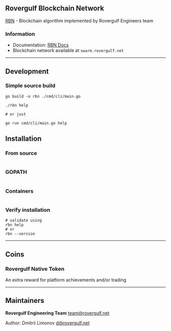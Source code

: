 ## Rovergulf Blockchain Network

[RBN](https://chain.rovergulf.net) - Blockchain algorithm implemented by Rovergulf Engineers team

### Information
- Documentation: [RBN Docs](https://chain.rovergulf.net/docs)
- Blockchain network available at `swarm.rovergulf.net`

---
## Development

### Simple source build
```shell
go build -o rbn ./cmd/cli/main.go

./rbn help

# or just

go run cmd/cli/main.go help
```


## Installation

### From source
```shell

```

### GOPATH
```shell

```

### Containers
```shell

```

### Verify installation
```shell
# validate using
rbn help
# or
rbn --version
```

---
## Coins

### Rovergulf Native Token

An extra reward for platform achievements and/or trading 

---
## Maintainers

**Rovergulf Engineering Team** <team@rovergulf.net>  

Author: Dmitrii Limonov <d@rovergulf.net>  
